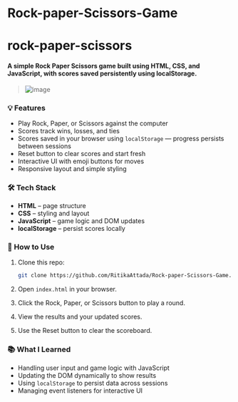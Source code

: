 # Rock-paper-Scissors-Game
# rock-paper-scissors  
#### A simple Rock Paper Scissors game built using **HTML**, **CSS**, and **JavaScript**, with scores saved persistently using **localStorage**.  
> ![image](https://github.com/user-attachments/assets/e6e74215-bbf7-4e55-8a21-2b4a0287827d)
  

### 💡 Features

* Play Rock, Paper, or Scissors against the computer  
* Scores track wins, losses, and ties  
* Scores saved in your browser using `localStorage` — progress persists between sessions  
* Reset button to clear scores and start fresh  
* Interactive UI with emoji buttons for moves  
* Responsive layout and simple styling  

### 🛠️ Tech Stack

* **HTML** – page structure  
* **CSS** – styling and layout  
* **JavaScript** – game logic and DOM updates  
* **localStorage** – persist scores locally  

### 🚀 How to Use

1. Clone this repo:

   ```bash
   git clone https://github.com/RitikaAttada/Rock-paper-Scissors-Game.git
2. Open `index.html` in your browser.
3. Click the Rock, Paper, or Scissors button to play a round.
4. View the results and your updated scores.
5. Use the Reset button to clear the scoreboard.

### 📚 What I Learned

* Handling user input and game logic with JavaScript
* Updating the DOM dynamically to show results
* Using `localStorage` to persist data across sessions
* Managing event listeners for interactive UI
